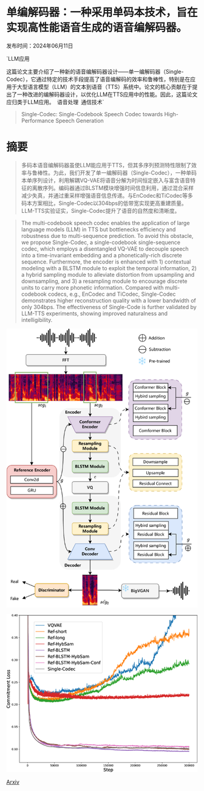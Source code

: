# 单编解码器：一种采用单码本技术，旨在实现高性能语音生成的语音编解码器。

发布时间：2024年06月11日

`LLM应用

这篇论文主要介绍了一种新的语音编解码器设计——单一编解码器（Single-Codec），它通过特定的技术手段提高了语音编解码的效率和鲁棒性，特别是在应用于大型语言模型（LLM）的文本到语音（TTS）系统中。论文的核心贡献在于提出了一种改进的编解码器设计，以优化LLM在TTS应用中的性能。因此，这篇论文应归类于LLM应用。` `语音处理` `通信技术`

> Single-Codec: Single-Codebook Speech Codec towards High-Performance Speech Generation

# 摘要

> 多码本语音编解码器虽使LLM能应用于TTS，但其多序列预测特性限制了效率与鲁棒性。为此，我们开发了单一编解码器（Single-Codec），一种单码本单序列设计，利用解耦VQ-VAE将语音分解为时间恒定嵌入与富含语音特征的离散序列。编码器通过BLSTM模块增强时间信息利用，通过混合采样减少失真，并通过重采样增强语音信息传递。与EnCodec和TiCodec等多码本方案相比，Single-Codec以304bps的低带宽实现更高重建质量。LLM-TTS实验证实，Single-Codec提升了语音的自然度和清晰度。

> The multi-codebook speech codec enables the application of large language models (LLM) in TTS but bottlenecks efficiency and robustness due to multi-sequence prediction. To avoid this obstacle, we propose Single-Codec, a single-codebook single-sequence codec, which employs a disentangled VQ-VAE to decouple speech into a time-invariant embedding and a phonetically-rich discrete sequence. Furthermore, the encoder is enhanced with 1) contextual modeling with a BLSTM module to exploit the temporal information, 2) a hybrid sampling module to alleviate distortion from upsampling and downsampling, and 3) a resampling module to encourage discrete units to carry more phonetic information. Compared with multi-codebook codecs, e.g., EnCodec and TiCodec, Single-Codec demonstrates higher reconstruction quality with a lower bandwidth of only 304bps. The effectiveness of Single-Code is further validated by LLM-TTS experiments, showing improved naturalness and intelligibility.

![单编解码器：一种采用单码本技术，旨在实现高性能语音生成的语音编解码器。](../../../paper_images/2406.07422/x1.png)

![单编解码器：一种采用单码本技术，旨在实现高性能语音生成的语音编解码器。](../../../paper_images/2406.07422/x2.png)

[Arxiv](https://arxiv.org/abs/2406.07422)